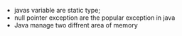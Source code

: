 - javas variable are static type;
- null pointer exception are the popular exception in java
- Java manage two diffrent area of memory